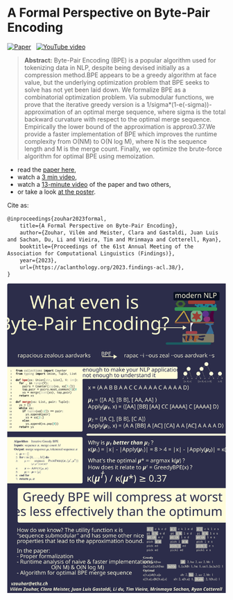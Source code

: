 # A Formal Perspective on Byte-Pair Encoding

[![Paper](https://img.shields.io/badge/📜%20paper-481.svg)](https://aclanthology.org/2023.findings-acl.38/)
&nbsp;
[![YouTube video](https://img.shields.io/badge/🎥%20YouTube%20video-F00.svg)](https://www.youtube.com/watch?v=yeEZpf4BlDA)

> **Abstract:** Byte-Pair Encoding (BPE) is a popular algorithm used for tokenizing data in NLP, despite being devised initially as a compression method.BPE appears to be a greedy algorithm at face value, but the underlying optimization problem that BPE seeks to solve has not yet been laid down. We formalize BPE as a combinatorial optimization problem. Via submodular functions, we prove that the iterative greedy version is a 1/sigma*(1-e(-sigma))-approximation of an optimal merge sequence, where sigma is the total backward curvature with respect to the optimal merge sequence. Empirically the lower bound of the approximation is approx0.37.We provide a faster implementation of BPE which improves the runtime complexity from O(NM) to O(N log M), where N is the sequence length and M is the merge count. Finally, we optimize the brute-force algorithm for optimal BPE using memoization.

- read the [paper here](https://aclanthology.org/2023.findings-acl.38/),
- watch a [3 min video](https://www.youtube.com/watch?v=aB7oaS0rlvI),
- watch a [13-minute video](https://www.youtube.com/watch?v=yeEZpf4BlDA) of the paper and two others,
- or take a look [at the poster](meta/poster.pdf).

Cite as:
```
@inproceedings{zouhar2023formal, 
    title={A Formal Perspective on Byte-Pair Encoding},
    author={Zouhar, Vilém and Meister, Clara and Gastaldi, Juan Luis and Sachan, Du, Li and Vieira, Tim and Mrinmaya and Cotterell, Ryan},
    booktitle={Proceedings of the 61st Annual Meeting of the Association for Computational Linguistics (Findings)},
    year={2023},
    url={https://aclanthology.org/2023.findings-acl.38/},
}
```

<img src="meta/poster.svg" width="700em">
